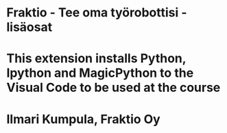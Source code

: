 # Fraktio - Tee oma työrobottisi -lisäosat

# This extension installs Python, Ipython and MagicPython to the Visual Code to be used at the course

# Ilmari Kumpula, Fraktio Oy
